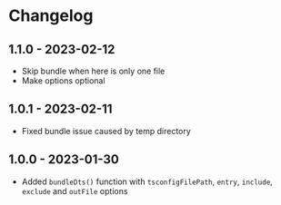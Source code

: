 # Changelog

## 1.1.0 - 2023-02-12

- Skip bundle when here is only one file
- Make options optional

## 1.0.1 - 2023-02-11

- Fixed bundle issue caused by temp directory

## 1.0.0 - 2023-01-30

- Added `bundleDts()` function with `tsconfigFilePath`, `entry`, `include`, `exclude` and `outFile` options
